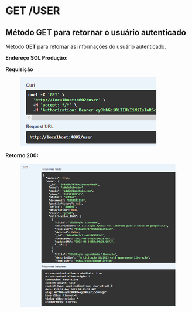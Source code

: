 # GET /USER

## Método GET para retornar o usuário autenticado

Método **GET** para retornar as informações do usuário autenticado.

**Endereço SOL Produção:**&#x20;

**Requisição**

<figure><img src="../../.gitbook/assets/Screenshot_1 (1) (1).png" alt=""><figcaption></figcaption></figure>

**Retorno 200:**

<figure><img src="../../.gitbook/assets/Screenshot_2 (2).png" alt=""><figcaption></figcaption></figure>
